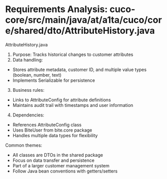 # Requirements Analysis: cuco-core/src/main/java/at/a1ta/cuco/core/shared/dto/AttributeHistory.java

AttributeHistory.java
1. Purpose: Tracks historical changes to customer attributes
2. Data handling:
- Stores attribute metadata, customer ID, and multiple value types (boolean, number, text)
- Implements Serializable for persistence
3. Business rules:
- Links to AttributeConfig for attribute definitions
- Maintains audit trail with timestamps and user information
4. Dependencies:
- References AttributeConfig class
- Uses BiteUser from bite.core package
- Handles multiple data types for flexibility

Common themes:
- All classes are DTOs in the shared package
- Focus on data transfer and persistence
- Part of a larger customer management system
- Follow Java bean conventions with getters/setters